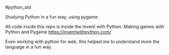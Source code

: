 #python_std

Studying Python in a fun way, using pygame.

All code inside this repo is inside the Invent with Python: Making games with Python and Pygame  https://inventwithpython.com/


Even working with python for web, this helped me to understand more the language in a fun way.